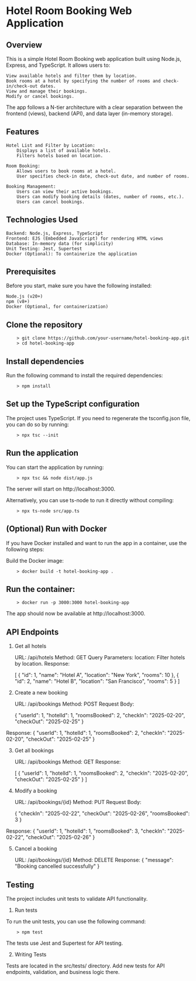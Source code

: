 Hotel Room Booking Web Application
==================================

## Overview

This is a simple Hotel Room Booking web application built using Node.js, Express, and TypeScript. It allows users to:

    View available hotels and filter them by location.
    Book rooms at a hotel by specifying the number of rooms and check-in/check-out dates.
    View and manage their bookings.
    Modify or cancel bookings.

The app follows a N-tier architecture with a clear separation between the frontend (views), backend (API), and data layer (in-memory storage).

## Features

    Hotel List and Filter by Location:
        Displays a list of available hotels.
        Filters hotels based on location.

    Room Booking:
        Allows users to book rooms at a hotel.
        User specifies check-in date, check-out date, and number of rooms.

    Booking Management:
        Users can view their active bookings.
        Users can modify booking details (dates, number of rooms, etc.).
        Users can cancel bookings.

## Technologies Used

    Backend: Node.js, Express, TypeScript
    Frontend: EJS (Embedded JavaScript) for rendering HTML views
    Database: In-memory data (for simplicity)
    Unit Testing: Jest, Supertest
    Docker (Optional): To containerize the application

## Prerequisites

Before you start, make sure you have the following installed:

    Node.js (v20+)
    npm (v8+)
    Docker (Optional, for containerization)

## Clone the repository

```
    > git clone https://github.com/your-username/hotel-booking-app.git
    > cd hotel-booking-app
```

## Install dependencies

Run the following command to install the required dependencies:

```
    > npm install
```

## Set up the TypeScript configuration

The project uses TypeScript. If you need to regenerate the tsconfig.json file, you can do so by running:

```
    > npx tsc --init
```

## Run the application

You can start the application by running:

```
    > npx tsc && node dist/app.js
```
The server will start on http://localhost:3000.

Alternatively, you can use ts-node to run it directly without compiling:

```
    > npx ts-node src/app.ts
```

## (Optional) Run with Docker

If you have Docker installed and want to run the app in a container, use the following steps:

Build the Docker image:

```
    > docker build -t hotel-booking-app .
```

## Run the container:

```
    > docker run -p 3000:3000 hotel-booking-app
```

The app should now be available at http://localhost:3000.

## API Endpoints

1. Get all hotels

    URL: /api/hotels
    Method: GET
    Query Parameters:
        location: Filter hotels by location.
    Response:

    [
      {
        "id": 1,
        "name": "Hotel A",
        "location": "New York",
        "rooms": 10
      },
      {
        "id": 2,
        "name": "Hotel B",
        "location": "San Francisco",
        "rooms": 5
      }
    ]

2. Create a new booking

    URL: /api/bookings
    Method: POST
    Request Body:

    {
        "userId": 1,
        "hotelId": 1,
        "roomsBooked": 2,
        "checkIn": "2025-02-20",
        "checkOut": "2025-02-25"
    }

Response:
    {
      "userId": 1,
      "hotelId": 1,
      "roomsBooked": 2,
      "checkIn": "2025-02-20",
      "checkOut": "2025-02-25"
    }

3. Get all bookings

    URL: /api/bookings
    Method: GET
    Response:

    [
      {
        "userId": 1,
        "hotelId": 1,
        "roomsBooked": 2,
        "checkIn": "2025-02-20",
        "checkOut": "2025-02-25"
      }
    ]

4. Modify a booking

    URL: /api/bookings/{id}
    Method: PUT
    Request Body:

    {
        "checkIn": "2025-02-22",
        "checkOut": "2025-02-26",
        "roomsBooked": 3
    }

Response:
    {
      "userId": 1,
      "hotelId": 1,
      "roomsBooked": 3,
      "checkIn": "2025-02-22",
      "checkOut": "2025-02-26"
    }

5. Cancel a booking

    URL: /api/bookings/{id}
    Method: DELETE
    Response:
    {
      "message": "Booking cancelled successfully"
    }

## Testing

The project includes unit tests to validate API functionality.

1. Run tests

To run the unit tests, you can use the following command:

```
    > npm test
```

The tests use Jest and Supertest for API testing.

2. Writing Tests

Tests are located in the src/tests/ directory. Add new tests for API endpoints, validation, and business logic there.